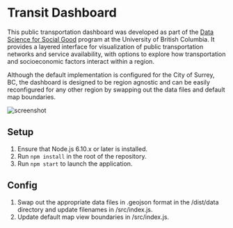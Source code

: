 # Transit Dashboard
This public transportation dashboard was developed as part of the [Data Science for Social Good](https://dsi.ubc.ca/data-science-social-good-dssg-program) program at the University of British Columbia. It provides a layered interface for visualization of public transportation networks and service availability, with options to explore how transportation and socioeconomic factors interact within a region. 

Although the default implementation is configured for the City of Surrey, BC, the dashboard is designed to be region agnostic and can be easily reconfigured for any other region by swapping out the data files and default map boundaries.

![screenshot](https://i.imgur.com/QDnk3Xa.jpg)

## Setup
1. Ensure that Node.js 6.10.x or later is installed.
2. Run ```npm install``` in the root of the repository.
3. Run ```npm start``` to launch the application.

## Config
1. Swap out the appropriate data files in .geojson format in the /dist/data directory and update filenames in /src/index.js.
2. Update default map view boundaries in /src/index.js.
